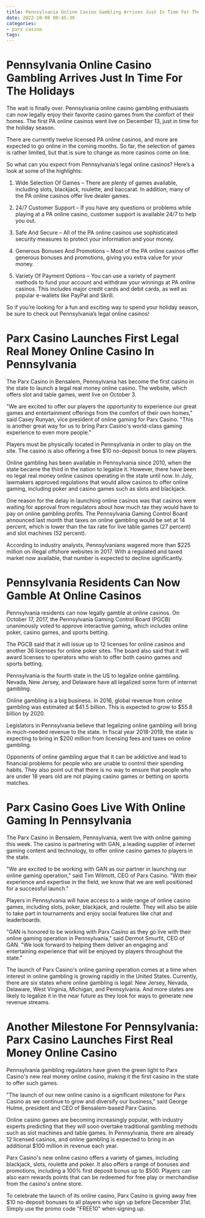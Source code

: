 ```yaml
---
title: Pennsylvania Online Casino Gambling Arrives Just In Time For The Holidays
date: 2022-10-08 00:45:39
categories:
- parx casino
tags:
---
```



#  Pennsylvania Online Casino Gambling Arrives Just In Time For The Holidays

The wait is finally over. Pennsylvania online casino gambling enthusiasts can now legally enjoy their favorite casino games from the comfort of their homes. The first PA online casinos went live on December 13, just in time for the holiday season.

There are currently twelve licensed PA online casinos, and more are expected to go online in the coming months. So far, the selection of games is rather limited, but that is sure to change as more casinos come on line.

So what can you expect from Pennsylvania’s legal online casinos? Here’s a look at some of the highlights:

1. Wide Selection Of Games – There are plenty of games available, including slots, blackjack, roulette, and baccarat. In addition, many of the PA online casinos offer live dealer games.

2. 24/7 Customer Support – If you have any questions or problems while playing at a PA online casino, customer support is available 24/7 to help you out.

3. Safe And Secure – All of the PA online casinos use sophisticated security measures to protect your information and your money.

4. Generous Bonuses And Promotions – Most of the PA online casinos offer generous bonuses and promotions, giving you extra value for your money.

5. Variety Of Payment Options – You can use a variety of payment methods to fund your account and withdraw your winnings at PA online casinos. This includes major credit cards and debit cards, as well as popular e-wallets like PayPal and Skrill.

So if you’re looking for a fun and exciting way to spend your holiday season, be sure to check out Pennsylvania’s legal online casinos!

#  Parx Casino Launches First Legal Real Money Online Casino In Pennsylvania

The Parx Casino in Bensalem, Pennsylvania has become the first casino in the state to launch a legal real money online casino. The website, which offers slot and table games, went live on October 3.

"We are excited to offer our players the opportunity to experience our great games and entertainment offerings from the comfort of their own homes," said Casey Runyan, vice president of online gaming for Parx Casino. "This is another great way for us to bring Parx Casino's world-class gaming experience to even more people."

Players must be physically located in Pennsylvania in order to play on the site. The casino is also offering a free $10 no-deposit bonus to new players.

Online gambling has been available in Pennsylvania since 2010, when the state became the third in the nation to legalize it. However, there have been no legal real money online casinos operating in the state until now. In July, lawmakers approved regulations that would allow casinos to offer online gaming, including poker and casino games such as slots and blackjack.

One reason for the delay in launching online casinos was that casinos were waiting for approval from regulators about how much tax they would have to pay on online gambling profits. The Pennsylvania Gaming Control Board announced last month that taxes on online gambling would be set at 14 percent, which is lower than the tax rate for live table games (27 percent) and slot machines (52 percent).

According to industry analysts, Pennsylvanians wagered more than $225 million on illegal offshore websites in 2017. With a regulated and taxed market now available, that number is expected to decline significantly.

#  Pennsylvania Residents Can Now Gamble At Online Casinos

Pennsylvania residents can now legally gamble at online casinos. On October 17, 2017, the Pennsylvania Gaming Control Board (PGCB) unanimously voted to approve interactive gaming, which includes online poker, casino games, and sports betting.

The PGCB said that it will issue up to 12 licenses for online casinos and another 36 licenses for online poker sites. The board also said that it will award licenses to operators who wish to offer both casino games and sports betting.

Pennsylvania is the fourth state in the US to legalize online gambling. Nevada, New Jersey, and Delaware have all legalized some form of internet gambling.

Online gambling is a big business. In 2016, global revenue from online gambling was estimated at $41.5 billion. This is expected to grow to $55.8 billion by 2020.

Legislators in Pennsylvania believe that legalizing online gambling will bring in much-needed revenue to the state. In fiscal year 2018-2019, the state is expecting to bring in $200 million from licensing fees and taxes on online gambling.

Opponents of online gambling argue that it can be addictive and lead to financial problems for people who are unable to control their spending habits. They also point out that there is no way to ensure that people who are under 18 years old are not playing casino games or betting on sports matches.

#  Parx Casino Goes Live With Online Gaming In Pennsylvania

The Parx Casino in Bensalem, Pennsylvania, went live with online gaming this week. The casino is partnering with GAN, a leading supplier of internet gaming content and technology, to offer online casino games to players in the state.

"We are excited to be working with GAN as our partner in launching our online gaming operation," said Tim Wilmott, CEO of Parx Casino. "With their experience and expertise in the field, we know that we are well positioned for a successful launch."

Players in Pennsylvania will have access to a wide range of online casino games, including slots, poker, blackjack, and roulette. They will also be able to take part in tournaments and enjoy social features like chat and leaderboards.

"GAN is honored to be working with Parx Casino as they go live with their online gaming operation in Pennsylvania," said Dermot Smurfit, CEO of GAN. "We look forward to helping them deliver an engaging and entertaining experience that will be enjoyed by players throughout the state."

The launch of Parx Casino's online gaming operation comes at a time when interest in online gambling is growing rapidly in the United States. Currently, there are six states where online gambling is legal: New Jersey, Nevada, Delaware, West Virginia, Michigan, and Pennsylvania. And more states are likely to legalize it in the near future as they look for ways to generate new revenue streams.

#  Another Milestone For Pennsylvania: Parx Casino Launches First Real Money Online Casino

Pennsylvania gambling regulators have given the green light to Parx Casino's new real money online casino, making it the first casino in the state to offer such games.

"The launch of our new online casino is a significant milestone for Parx Casino as we continue to grow and diversify our business," said George Hulme, president and CEO of Bensalem-based Parx Casino.

Online casino games are becoming increasingly popular, with industry experts predicting that they will soon overtake traditional gambling methods such as slot machines and table games. In Pennsylvania, there are already 12 licensed casinos, and online gambling is expected to bring in an additional $100 million in revenue each year.

Parx Casino's new online casino offers a variety of games, including blackjack, slots, roulette and poker. It also offers a range of bonuses and promotions, including a 100% first deposit bonus up to $500. Players can also earn rewards points that can be redeemed for free play or merchandise from the casino's online store.

To celebrate the launch of its online casino, Parx Casino is giving away free $10 no-deposit bonuses to all players who sign up before December 31st. Simply use the promo code "FREE10" when signing up.